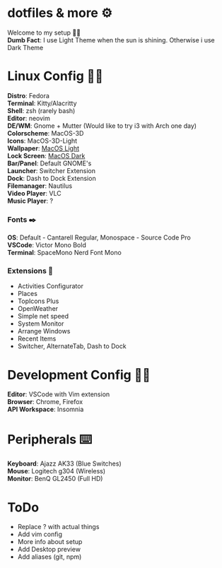 # dotfiles & more ⚙️

Welcome to my setup 👋🏼 <br>
<strong>Dumb Fact</strong>: I use Light Theme when the sun is shining. Otherwise i use Dark Theme

# Linux Config 🐧🎨

<strong>Distro</strong>: Fedora <br/>
<strong>Terminal</strong>: Kitty/Alacritty <br/>
<strong>Shell</strong>: zsh (rarely bash) <br/>
<strong>Editor</strong>: neovim <br/>
<strong>DE/WM</strong>: Gnome + Mutter (Would like to try i3 with Arch one day) <br/>
<strong>Colorscheme</strong>: MacOS-3D <br/>
<strong>Icons</strong>: MacOS-3D-Light <br/>
<strong>Wallpaper</strong>: <a href="https://www.pling.com/p/1410476/startdownload?file_id=1597221087&file_name=MacOS-3D-4K-Light.jpg&file_type=image/jpeg&file_size=4992028">MacOS Light</a> <br/>
<strong>Lock Screen</strong>: <a href="https://www.pling.com/p/1410476/startdownload?file_id=1597221133&file_name=MacOS-3D-4K-Dark.jpg&file_type=image/jpeg&file_size=4861402"> MacOS Dark</a> <br/>
<strong>Bar/Panel</strong>: Default GNOME's <br/>
<strong>Launcher</strong>: Switcher Extension <br/>
<strong>Dock</strong>: Dash to Dock Extension <br/>
<strong>Filemanager</strong>: Nautilus <br/>
<strong>Video Player</strong>: VLC <br/>
<strong>Music Player</strong>: ? <br/>

<h3><strong>Fonts ✒️</strong></h3>
<strong>OS</strong>: Default - Cantarell Regular, Monospace - Source Code Pro  <br/>
<strong>VSCode</strong>: Victor Mono Bold<br/>
<strong>Terminal</strong>: SpaceMono Nerd Font Mono<br/>

<h3><strong>Extensions 🧩</strong></h3>

- Activities Configurator
- Places
- TopIcons Plus
- OpenWeather
- Simple net speed
- System Monitor
- Arrange Windows
- Recent Items
- Switcher, AlternateTab, Dash to Dock

# Development Config 👨‍💻

<strong>Editor</strong>: VSCode with Vim extension <br/>
<strong>Browser</strong>: Chrome, Firefox <br/>
<strong>API Workspace</strong>: Insomnia <br/>

# Peripherals ⌨️

<strong>Keyboard</strong>: Ajazz AK33 (Blue Switches) <br/>
<strong>Mouse</strong>: Logitech g304 (Wireless) <br/>
<strong>Monitor</strong>: BenQ GL2450 (Full HD) <br/>

# ToDo

- Replace ? with actual things
- Add vim config
- More info about setup
- Add Desktop preview
- Add aliases (git, npm)
